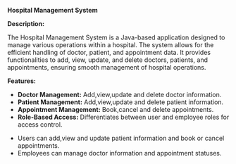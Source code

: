 **Hospital Management System**<br>

**Description:**<br>

The Hospital Management System is a Java-based application designed to manage various operations within a hospital. The system allows for the efficient handling of doctor, patient, and appointment data. It provides functionalities to add, view, update, and delete doctors, patients, and appointments, ensuring smooth management of hospital operations.

**Features:**
+ **Doctor Management:** Add,view,update and delete doctor information.
+ **Patient Management:** Add,view,update and delete patient information.
+ **Appointment Management:** Book,cancel and delete appointments.
+ **Role-Based Access:** Differentiates between user and employee roles for access control.
 - Users can add,view and update patient information and book or cancel appointments.
 - Employees can manage doctor information and appointment statuses.
